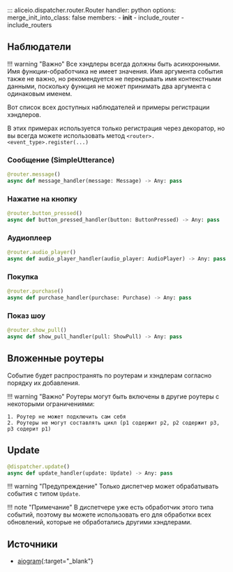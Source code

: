 ::: aliceio.dispatcher.router.Router
    handler: python
    options:
      merge_init_into_class: false
      members:
        - __init__
        - include_router
        - include_routers


## Наблюдатели

!!! warning "Важно"
    Все хэндлеры всегда должны быть асинхронными. Имя функции-обработчика не имеет значения.
    Имя аргумента события также не важно, но рекомендуется не перекрывать имя контекстными данными, поскольку функция не может принимать два аргумента с одинаковым именем.

Вот список всех доступных наблюдателей и примеры регистрации хэндлеров.

В этих примерах используется только регистрация через декоратор, но вы всегда можете использовать метод `<router>.<event_type>.register(...)`

### Сообщение (SimpleUtterance)
```python
@router.message()
async def message_handler(message: Message) -> Any: pass
```

### Нажатие на кнопку
```python
@router.button_pressed()
async def button_pressed_handler(button: ButtonPressed) -> Any: pass
```

### Аудиоплеер
```python
@router.audio_player()
async def audio_player_handler(audio_player: AudioPlayer) -> Any: pass
```


### Покупка
```python
@router.purchase()
async def purchase_handler(purchase: Purchase) -> Any: pass
```

### Показ шоу
```python
@router.show_pull()
async def show_pull_handler(pull: ShowPull) -> Any: pass
```

## Вложенные роутеры

Событие будет распространять по роутерам и хэндлерам согласно порядку их добавления.

!!! warning "Важно"
    Роутеры могут быть включены в другие роутеры с некоторыми ограничениями:

    1. Роутер не может подключить сам себя
    2. Роутеры не могут составлять цикл (р1 содержит р2, р2 содержит р3, р3 содерит р1)

## Update
```python
@dispatcher.update()
async def update_handler(update: Update) -> Any: pass
```

!!! warning "Предупреждение"
    Только диспетчер может обрабатывать события с типом `Update`.

!!! note "Примечание"
    В диспетчере уже есть обработчик этого типа событий, поэтому вы можете использовать его для обработки всех обновлений, которые не обработались другими хэндлерами.


## Источники

* [aiogram](https://docs.aiogram.dev/en/dev-3.x/dispatcher/router.html){:target="_blank"}
